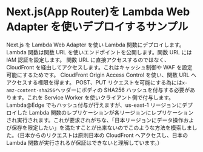 # Next.js(App Router)を Lambda Web Adapter を使いデプロイするサンプル

Next.js を Lambda Web Adapter を使い Lambda 関数にデプロイします。
Lambda 関数は関数 URL を使いエンドポイントを公開します。関数 URL には IAM 認証を設定します。
関数 URL に直接アクセスするのではなく、CloudFront を経由してアクセスします。これはキャッシュ制御や WAF を設定可能にするためです。
CloudFront Origin Access Control を使い、関数 URL へアクセスする権限を得ます。
POST、PUT リクエストを可能にする為には`x-amz-content-sha256`ヘッダーにボディの SHA256 ハッシュを付与する必要があります。これを Service Worker を使いクライアント側で付与します。
Lambda@Edge でもハッシュ付与が行えますが、us-east-1 リージョンにデプロイした Lambda 関数のレプリケーションが各リージョンにレプリケーションされ実行されます。これが要求されがちな、「日本リージョンにデータ操作および保存を限定したい」を満たすことが出来ないのでこのような方法を模索しました。（日本からのリクエストは原則日本の CloudFront へアクセスし、日本の Lambda 関数が実行されるが保証はできないと理解しています。）
